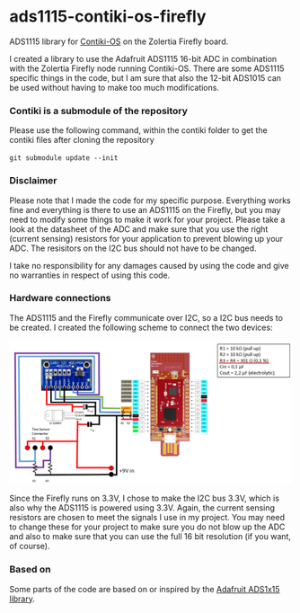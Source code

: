 # ads1115-contiki-os-firefly
ADS1115 library for [Contiki-OS](https://github.com/contiki-os/contiki) on the Zolertia Firefly board.

I created a library to use the Adafruit ADS1115 16-bit ADC in combination with the Zolertia Firefly node running Contiki-OS.
There are some ADS1115 specific things in the code, but I am sure that also the 12-bit ADS1015 can be used without having to make too much modifications.

### Contiki is a submodule of the repository ###
Please use the following command, within the contiki folder to get the contiki files after cloning the repository

`git submodule update --init`

### Disclaimer ###
Please note that I made the code for my specific purpose. Everything works fine and everything is there to use an ADS1115 on the Firefly, but you may need to modify some things to make it work for your project.
Please take a look at the datasheet of the ADC and make sure that you use the right (current sensing) resistors for your application to prevent blowing up your ADC. The resisitors on the I2C bus should not have to be changed.

I take no responsibility for any damages caused by using the code and give no warranties in respect of using this code.

### Hardware connections ###
The ADS1115 and the Firefly communicate over I2C, so a I2C bus needs to be created. I created the following scheme to connect the two devices:

![I2C connections between the ADC and the Firefly](/readme_image/i2c_connections.png "I2C connections image")

Since the Firefly runs on 3.3V, I chose to make the I2C bus 3.3V, which is also why the ADS1115 is powered using 3.3V.
Again, the current sensing resistors are chosen to meet the signals I use in my project. You may need to change these for your project to make sure you do not blow up the ADC and also to make sure that you can use the full 16 bit resolution (if you want, of course).

### Based on ###
Some parts of the code are based on or inspired by the [Adafruit ADS1x15 library](https://github.com/adafruit/Adafruit_ADS1X15).
